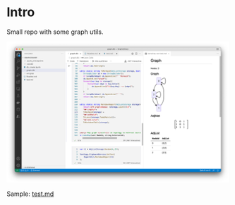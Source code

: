# Intro
Small repo with some graph utils.


![screenshoot](screenshoot.png)

Sample: [test.md](test.md)